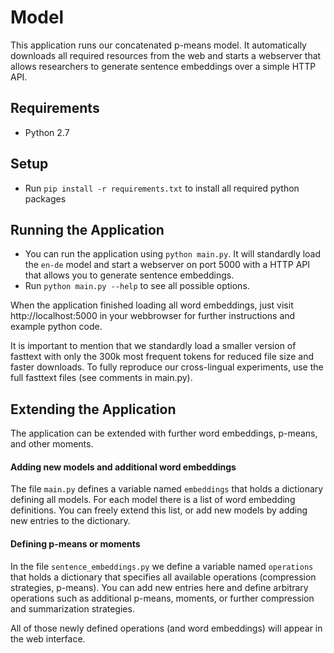 # Model

This application runs our concatenated p-means model. It automatically downloads all required resources from the web
and starts a webserver that allows researchers to generate sentence embeddings over a simple HTTP API.


## Requirements

   * Python 2.7


## Setup

  * Run ```pip install -r requirements.txt``` to install all required python packages


## Running the Application

  * You can run the application using ```python main.py```. It will standardly load the `en-de` model and
  start a webserver on port 5000 with a HTTP API that allows you to generate sentence embeddings.
  * Run ```python main.py --help``` to see all possible options.

When the application finished loading all word embeddings, 
just visit http://localhost:5000 in your webbrowser for further instructions and example python code.

   It is important to mention that we standardly load a smaller version of fasttext with only the 300k most frequent 
   tokens for reduced file size and faster downloads. To fully reproduce our cross-lingual experiments, use the full
   fasttext files (see comments in main.py).


## Extending the Application

The application can be extended with further word embeddings, p-means, and other moments. 


#### Adding new models and additional word embeddings

The file `main.py` defines a variable named `embeddings` that holds a dictionary defining all models. For each model 
there is a list of word embedding definitions. You can freely extend this list, or add new models by adding new entries
to the dictionary.


#### Defining p-means or moments

In the file `sentence_embeddings.py` we define a variable named `operations` that holds a dictionary that specifies all 
available operations (compression strategies, p-means). You can add new entries here and define arbitrary
operations such as additional p-means, moments, or further compression and summarization strategies.

All of those newly defined operations (and word embeddings) will appear in the web interface.
